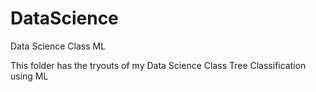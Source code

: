 # DataScience
Data Science Class ML

This folder has the tryouts of my Data Science Class Tree Classification using ML
